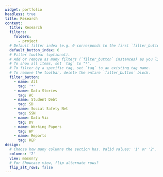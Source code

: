 ```yaml
---
widget: portfolio
headless: true
title: Research
content:
  title: Research
  filters:
    folders:
      - project
  # Default filter index (e.g. 0 corresponds to the first `filter_button` instance below).
  default_button_index: 0
  # Filter toolbar (optional).
  # Add or remove as many filters (`filter_button` instances) as you like.
  # To show all items, set `tag` to "*".
  # To filter by a specific tag, set `tag` to an existing tag name.
  # To remove the toolbar, delete the entire `filter_button` block.
  filter_button:
    - name: All
      tag: '*'
    - name: Data Stories
      tag: AC
    - name: Student Debt
      tag: SD
    - name: Social Safety Net
      tag: SSN
    - name: Data Viz
      tag: DV
    - name: Working Papers
      tag: WP
    - name: Reports
      tag: REP
design:
  # Choose how many columns the section has. Valid values: '1' or '2'.
  columns: '2'
  view: masonry
  # For Showcase view, flip alternate rows?
  flip_alt_rows: false
---
```

